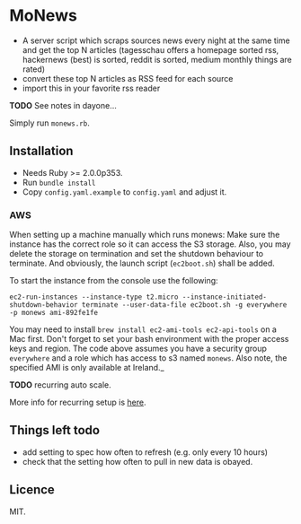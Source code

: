# MoNews

- A server script which scraps sources news every night at the same time and get the top N articles (tagesschau offers a homepage sorted rss, hackernews (best) is sorted, reddit is sorted, medium monthly things are rated)
- convert these top N articles as RSS feed for each source
- import this in your favorite rss reader

**TODO** See notes in dayone...

Simply run `monews.rb`.

## Installation

* Needs Ruby >= 2.0.0p353.
* Run `bundle install`
* Copy `config.yaml.example` to `config.yaml` and adjust it.

### AWS

When setting up a machine manually which runs monews: Make sure the instance has the correct role so it can access the S3 storage. Also, you may delete the storage on termination and set the shutdown behaviour to terminate. And obviously, the launch script (`ec2boot.sh`) shall be added.

To start the instance from the console use the following:

    ec2-run-instances --instance-type t2.micro --instance-initiated-shutdown-behavior terminate --user-data-file ec2boot.sh -g everywhere -p monews ami-892fe1fe

You may need to install `brew install ec2-ami-tools ec2-api-tools` on a Mac first. Don't forget to set your bash environment with the proper access keys and region. The code above assumes you have a security group `everywhere` and a role which has access to s3 named `monews`. Also note, the specified AMI is only available at Ireland._

**TODO** recurring auto scale.

More info for recurring setup is [here](http://alestic.com/2011/11/ec2-schedule-instance).

## Things left todo

* add setting to spec how often to refresh (e.g. only every 10 hours)
* check that the setting how often to pull in new data is obayed.

## Licence

MIT.